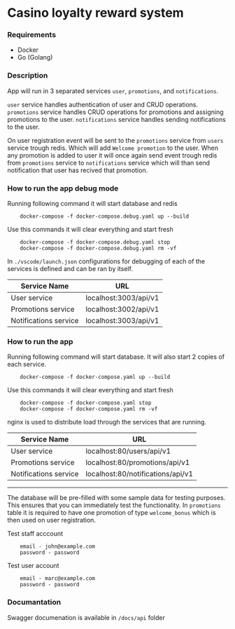 # Casino loyalty reward system

### Requirements

- Docker
- Go (Golang)

### Description

App will run in 3 separated services `user`, `promotions`, and `notifications`.

`user` service handles authentication of user and CRUD operations.
`promotions` service handles CRUD operations for promotions and assigning promotions to the user.
`notifications` service handles sending notifications to the user.

On user registration event will be sent to the `promotions` service from `users` service trough redis. Which will add `Welcome promotion` to the user.
When any promotion is added to user it will once again send event trough redis from `promotions` service to `notifications` service which will than send notification that user has recived that promotion.

### How to run the app debug mode

Running following command it will start database and redis

```
	docker-compose -f docker-compose.debug.yaml up --build
```

Use this commands it will clear everything and start fresh

```
	docker-compose -f docker-compose.debug.yaml stop
    docker-compose -f docker-compose.debug.yaml rm -vf
```

In `./vscode/launch.json` configurations for debugging of each of the services is defined and can be ran by itself.

| Service Name          | URL                   |
| --------------------- | --------------------- |
| User service          | localhost:3003/api/v1 |
| Promotions service    | localhost:3002/api/v1 |
| Notifications service | localhost:3003/api/v1 |

### How to run the app

Running following command will start database. It will also start 2 copies of each service.

```
	docker-compose -f docker-compose.yaml up --build
```

Use this commands it will clear everything and start fresh

```
	docker-compose -f docker-compose.yaml stop
    docker-compose -f docker-compose.yaml rm -vf
```

nginx is used to distribute load through the services that are running.

| Service Name          | URL                               |
| --------------------- | --------------------------------- |
| User service          | localhost:80/users/api/v1         |
| Promotions service    | localhost:80/promotions/api/v1    |
| Notifications service | localhost:80/notifications/api/v1 |

---

The database will be pre-filled with some sample data for testing purposes. This ensures that you can immediately test the functionality. In `promotions` table it is required to have one promotion of type `welcome_bonus` which is then used on user registration.

Test staff acccount

```
	email - john@example.com
	password - password
```

Test user account

```
	email - marc@example.com
	password - password
```

### Documantation

Swagger documenation is available in `/docs/api` folder
